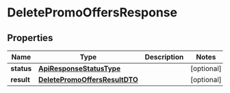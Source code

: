 

# DeletePromoOffersResponse

## Properties

Name | Type | Description | Notes
------------ | ------------- | ------------- | -------------
**status** | [**ApiResponseStatusType**](ApiResponseStatusType.md) |  |  [optional]
**result** | [**DeletePromoOffersResultDTO**](DeletePromoOffersResultDTO.md) |  |  [optional]





